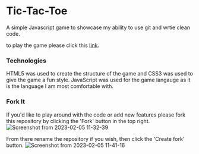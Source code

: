# Tic-Tac-Toe
A simple Javascript game to showcase my ability to use git and wrtie clean code.

to play the game please click this [link](https://luisfranco12.github.io/Tic-Tac-Toe/).

### Technologies 
HTML5 was used to create the structure of the game and CSS3 was used to give the game a fun style. JavaScript was used for the game langauge as it is the language I am most comfortable with.

### Fork It
If you'd like to play around with the code or add new features please fork this repository by clicking the 'Fork' button in the top right.
![Screenshot from 2023-02-05 11-32-39](https://user-images.githubusercontent.com/108766758/216840515-98c6c76b-f3ce-46ac-a6e9-e83803358baf.png)

From there rename the repository if you wish, then click the 'Create fork' button.
![Screenshot from 2023-02-05 11-41-16](https://user-images.githubusercontent.com/108766758/216840552-6e44e7d4-47c4-4a96-b9b5-43f8c9abf049.png)